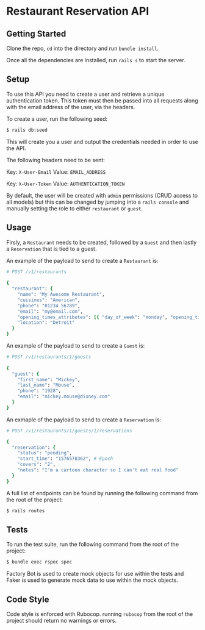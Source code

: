 # Restaurant Reservation API

## Getting Started

Clone the repo, `cd` into the directory and run `bundle install`.

Once all the dependencies are installed, run `rails s` to start the server.

## Setup

To use this API you need to create a user and retrieve a unique authentication token. This token must then be passed
into all requests along with the email address of the user, via the headers.

To create a user, run the following seed:

```bash
$ rails db:seed
```

This will create you a user and output the credentials needed in order to use the API.

The following headers need to be sent:

Key: `X-User-Email` Value: `EMAIL_ADDRESS`

Key: `X-User-Token` Value: `AUTHENTICATION_TOKEN`

By default, the user will be created with `admin` permissions (CRUD access to all models) but this can be changed by
jumping into a `rails console` and manually setting the role to either `restaurant` or `guest`.

## Usage

Firsly, a `Restaurant` needs to be created, followed by a `Guest` and then lastly a `Reservation` that is tied to a
guest.

An example of the payload to send to create a `Restaurant` is:

```ruby
# POST /v1/restaurants
 
{
  "restaurant": {
    "name": "My Awesome Restaurant",
    "cuisines": "American",
    "phone": "01234 56789",
    "email": "my@email.com",
    "opening_times_attributes": [{ "day_of_week": "monday", "opening_time": "12:00", "closing_time": "23:00" }],
    "location": "Detroit"
  }
}
```

An example of the payload to send to create a `Guest` is:

```ruby
# POST /v1/restaurants/1/guests
 
{
  "guest": {
    "first_name": "Mickey",
    "last_name": "Mouse",
    "phone": "1928",
    "email": "mickey.mouse@disney.com"
  }
}
```

An exmaple of the payload to send to create a `Reservation` is:

```ruby
# POST /v1/restaurants/1/guests/1/reservations

{
  "reservation": {
    "status": "pending",
    "start_time": "1576578362", # Epoch
    "covers": "2",
    "notes": "I'm a cartoon character so I can't eat real food"
  }
}
```

A full list of endpoints can be found by running the following command from the root of the project:

```bash
$ rails routes
```

## Tests

To run the test suite, run the following command from the root of the project:

```bash
$ bundle exec rspec spec
```

Factory Bot is used to create mock objects for use within the tests and Faker is used to generate mock data to use within
the mock objects.

## Code Style

Code style is enforced with Rubocop. running `rubocop` from the root of the project should return no warnings or errors.